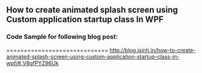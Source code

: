 ## How to create animated splash screen using Custom application startup class In WPF

### Code Sample for following blog post:
=============================
http://blog.jsinh.in/how-to-create-animated-splash-screen-using-custom-application-startup-class-in-wpf/#.V8gfPYZ96Uk
